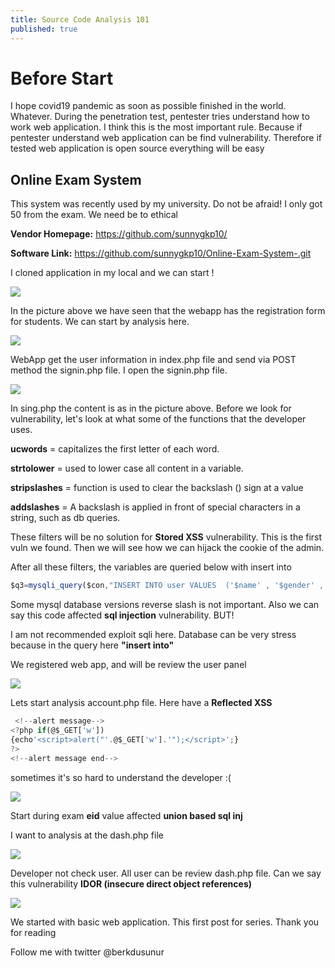 ```yaml
---
title: Source Code Analysis 101
published: true
---
```


# [](#header-2)Before Start

I hope covid19 pandemic as soon as possible finished in the world. Whatever. 
During the penetration test, pentester tries understand how to work web application.
 I think this is the most important rule. 
Because if pentester understand web application can be find vulnerability.
Therefore if tested web application is open source everything will be easy


## [](#header-2)Online Exam System

This system was recently used by my university. Do not be afraid! I only got 50 from the exam. We need be to ethical

**Vendor Homepage:** https://github.com/sunnygkp10/

**Software Link:** https://github.com/sunnygkp10/Online-Exam-System-.git

I cloned application in my local and we can start !

![](https://1.bp.blogspot.com/-C-dB-vFfFSI/XtuK14moucI/AAAAAAAAA9E/ctSHvjOdmh4ZmHX0WckU0LIQLUu-xuN9ACK4BGAYYCw/s1600/Screenshot%2B2020-06-06%2Bat%2B14.27.42.png)

In the picture above we have seen that the webapp has the registration form for students. We can start by analysis here.

![](https://4.bp.blogspot.com/-EmzEdQGsFgk/XtuLVVZhhJI/AAAAAAAAA9U/0E5Cj3akcrodV3gxC2MHRhBBf_6LtJdfACK4BGAYYCw/s1600/Screenshot%2B2020-06-06%2Bat%2B14.32.18.png)

WebApp get the user information in index.php file and send via POST method the signin.php file. I open the signin.php file.

![](https://1.bp.blogspot.com/-iJqW8fyhuEA/XtuLXJ0nKBI/AAAAAAAAA9c/Cl_-4K_81ewDFPdtFNBLO48WKxSU6DW9gCK4BGAYYCw/s1600/Screenshot%2B2020-06-06%2Bat%2B14.36.04.png)

In sing.php the content is as in the picture above. Before we look for vulnerability, let's look at what some of the functions that the developer uses.

**ucwords** =  capitalizes the first letter of each word.

**strtolower** = used to lower case all content in a variable.

**stripslashes** = function is used to clear the backslash (\) sign at a value

**addslashes** = A backslash is applied in front of special characters in a string, such as db queries.



These filters will be no solution for **Stored XSS** vulnerability. This is the first vuln we found. Then we will see how we can hijack the cookie of the admin.

After all these filters, the variables are queried below with insert into

```js
$q3=mysqli_query($con,"INSERT INTO user VALUES  ('$name' , '$gender' , '$college','$email' ,'$mob', '$password')");

```

Some mysql database versions reverse slash is not important. Also we can say this code affected **sql injection** vulnerability. BUT!

I am not recommended exploit sqli here. Database can be very stress because in the query here **"insert into"**

We registered web app, and  will be review the user panel

![](https://2.bp.blogspot.com/-xWqo3_BL8XM/XtuLY0XtygI/AAAAAAAAA9k/IMoA7a5zwE0lUpU98H3lzTZFloFlsHHhQCK4BGAYYCw/s1600/Screenshot%2B2020-06-06%2Bat%2B15.04.23.png)

Lets start analysis account.php file. Here have a **Reflected XSS**

```js
 <!--alert message-->
<?php if(@$_GET['w'])
{echo'<script>alert("'.@$_GET['w'].'");</script>';}
?>
<!--alert message end-->
```
sometimes it's so hard to understand the developer :(

![](https://2.bp.blogspot.com/-5k_7cjXT4Uw/XtuL2L5M66I/AAAAAAAAA98/Pw4vyeEhrIU2vbqxcLdm6ru5-9usu3jUwCK4BGAYYCw/s1600/Screenshot%2B2020-06-06%2Bat%2B15.09.24.png)

Start during exam **eid** value affected **union based sql inj** 

I want to analysis at the dash.php file

![](https://4.bp.blogspot.com/-w7w-u39SwJg/XtuL36QXrWI/AAAAAAAAA-E/YB-XXzEtBak416sQHx7rskbty74w_RX1QCK4BGAYYCw/s1600/Screenshot%2B2020-06-06%2Bat%2B15.14.10.png)

Developer not check user. All user can be review dash.php file. Can we say this vulnerability **IDOR (insecure direct object references)**

![](https://2.bp.blogspot.com/-wmfiQv48bhA/XtuL5qkCa5I/AAAAAAAAA-M/oY-9DycV2sMeMGYdyNXKPese3oQcaUAeACK4BGAYYCw/s1600/Screenshot%2B2020-06-06%2Bat%2B15.16.31.png)

We started with basic web application. This first post for series. Thank you for reading

Follow me with twitter @berkdusunur


